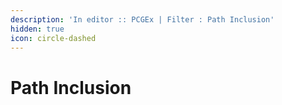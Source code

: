 ```yaml
---
description: 'In editor :: PCGEx | Filter : Path Inclusion'
hidden: true
icon: circle-dashed
---
```


# Path Inclusion

